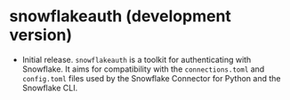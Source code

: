 # snowflakeauth (development version)

* Initial release. `snowflakeauth` is a toolkit for authenticating with Snowflake. It aims for compatibility with the `connections.toml` and `config.toml` files used by the Snowflake Connector for Python and the Snowflake CLI.
